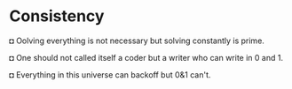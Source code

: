 # Consistency

◘ Oolving everything is not necessary but  solving constantly is prime.

◘ One should not called itself a coder but a writer who can write in 0 and 1. 

◘ Everything in this universe can backoff but 0&1 can't.
